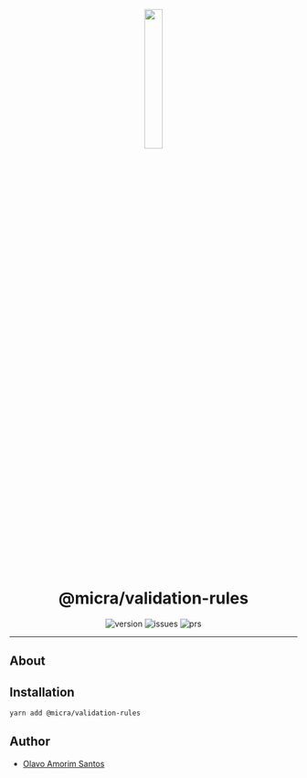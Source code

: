 <p align="center">
  <img src="https://raw.githubusercontent.com/micrajs/micrajs/live/.assets/logo.png" width="25%">
</p>

<h1 align="center">@micra/validation-rules</h1>

<p align="center">
  <img alt="version" src="https://img.shields.io/npm/v/@micra/validation-rules.svg">
  <img alt="issues" src="https://img.shields.io/github/issues/micrajs/library-template.svg">
  <img alt="prs" src="https://img.shields.io/github/issues-pr/micrajs/library-template.svg">
</p>

<hr />

## About

<!-- TODO -->

## Installation

```sh
yarn add @micra/validation-rules
```

## Author

- [Olavo Amorim Santos](https://github.com/olavoasantos)
